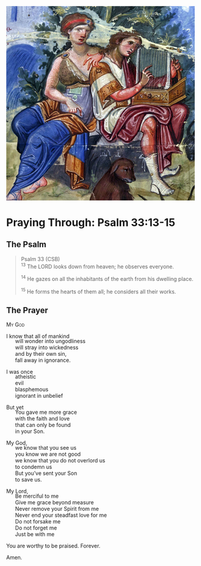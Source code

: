 <img class="intro-right" src="art-paris-psalter.jpg">

<style>
  li {list-style-type: none;}
  p + ul {
    margin-top: -18px;
}
</style>

# Praying Through: Psalm 33:13-15

## The Psalm

>Psalm 33 (CSB)  
><sup>13</sup> The LORD looks down from heaven; he observes everyone. 
>
><sup>14</sup> He gazes on all the inhabitants of the earth from his dwelling place. 
>
><sup>15</sup> He forms the hearts of them all; he considers all their works. 

## The Prayer

<div style="font-variant: small-caps;">
My God
</div>

I know that all of mankind
* will wonder into ungodliness 
* will stray into wickedness
* and by their own sin,
* fall away in ignorance. 

I was once
* atheistic
* evil
* blasphemous
* ignorant in unbelief

But yet
* You gave me more grace
* with the faith and love
* that can only be found 
* in your Son.

My God,
* we know that you see us
* you know we are not good
* we know that you do not overlord us
* to condemn us
* But you’ve sent your Son
* to save us.

My Lord,
* Be merciful to me
* Give me grace beyond measure
* Never remove your Spirit from me 
* Never end your steadfast love for me
* Do not forsake me
* Do not forget me
* Just be with me

You are worthy to be praised. Forever.

Amen.
